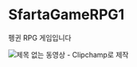 # SfartaGameRPG1 
  
펭귄 RPG 게임입니다  
  
![제목 없는 동영상 - Clipchamp로 제작](https://github.com/SeungYeon04/SfartaGameRPG1/assets/100332811/7557a600-f4e5-4444-acfa-9bed1ff21f0a)
